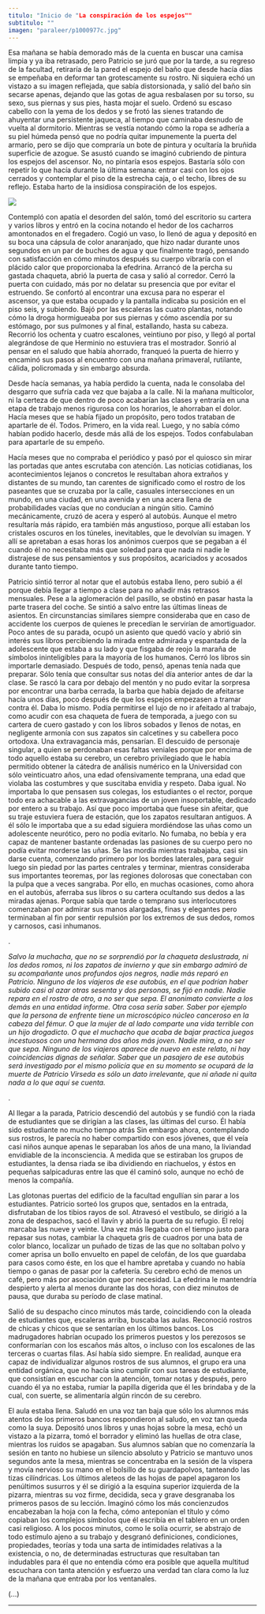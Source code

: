 ```yaml
---
titulo: "Inicio de "La conspiración de los espejos""
subtitulo: ""
imagen: "paraleer/p1000977c.jpg"
---
```

Esa mañana se había demorado más de la cuenta en buscar una camisa limpia y ya iba retrasado, pero Patricio se juró que por la tarde, a su regreso de la facultad, retiraría de la pared el espejo del baño que desde hacía días se empeñaba en deformar tan grotescamente su rostro. Ni siquiera echó un vistazo a su imagen reflejada, que sabía distorsionada, y salió del baño sin secarse apenas, dejando que las gotas de agua resbalasen por su torso, su sexo, sus piernas y sus pies, hasta mojar el suelo. Ordenó su escaso cabello con la yema de los dedos y se frotó las sienes tratando de ahuyentar una persistente jaqueca, al tiempo que caminaba desnudo de vuelta al dormitorio. Mientras se vestía notando cómo la ropa se adhería a su piel húmeda pensó que no podría quitar impunemente la puerta del armario, pero se dijo que compraría un bote de pintura y ocultaría la bruñida superficie de azogue. Se asustó cuando se imaginó cubriendo de pintura los espejos del ascensor. No, no pintaría esos espejos. Bastaría sólo con repetir lo que hacía durante la última semana: entrar casi con los ojos cerrados y contemplar el piso de la estrecha caja, o el techo, libres de su reflejo. Estaba harto de la insidiosa conspiración de los espejos.

![](/attachments/0000/0500/P1000977d.jpg)

Contempló con apatía el desorden del salón, tomó del escritorio su cartera y varios libros y entró en la cocina notando el hedor de los cacharros amontonados en el fregadero. Cogió un vaso, lo llenó de agua y depositó en su boca una cápsula de color anaranjado, que hizo nadar durante unos segundos en un par de buches de agua y que finalmente tragó, pensando con satisfacción en cómo minutos después su cuerpo vibraría con el plácido calor que proporcionaba la efedrina. Arrancó de la percha su gastada chaqueta, abrió la puerta de casa y salió al corredor. Cerró la puerta con cuidado, más por no delatar su presencia que por evitar el estruendo. Se confortó al encontrar una excusa para no esperar el ascensor, ya que estaba ocupado y la pantalla indicaba su posición en el piso seis, y subiendo. Bajó por las escaleras las cuatro plantas, notando cómo la droga hormigueaba por sus piernas y cómo ascendía por su estómago, por sus pulmones y al final, estallando, hasta su cabeza. Recorrió los ochenta y cuatro escalones, veintiuno por piso, y llegó al portal alegrándose de que Herminio no estuviera tras el mostrador. Sonrió al pensar en el saludo que había ahorrado, franqueó la puerta de hierro y encaminó sus pasos al encuentro con una mañana primaveral, rutilante, cálida, policromada y sin embargo absurda.

Desde hacía semanas, ya había perdido la cuenta, nada le consolaba del desgarro que sufría cada vez que bajaba a la calle. Ni la mañana multicolor, ni la certeza de que dentro de poco acabarían las clases y entraría en una etapa de trabajo menos rigurosa con los horarios, le ahorraban el dolor. Hacía meses que se había fijado un propósito, pero todos trataban de apartarle de él. Todos. Primero, en la vida real. Luego, y no sabía cómo habían podido hacerlo, desde más allá de los espejos. Todos confabulaban para apartarle de su empeño.

Hacía meses que no compraba el periódico y pasó por el quiosco sin mirar las portadas que antes escrutaba con atención. Las noticias cotidianas, los acontecimientos lejanos o concretos le resultaban ahora extraños y distantes de su mundo, tan carentes de significado como el rostro de los paseantes que se cruzaba por la calle, casuales intersecciones en un mundo, en una ciudad, en una avenida y en una acera llena de probabilidades vacías que no conducían a ningún sitio. Caminó mecánicamente, cruzó de acera y esperó al autobús. Aunque el metro resultaría más rápido, era también más angustioso, porque allí estaban los cristales oscuros en los túneles, inevitables, que le devolvían su imagen. Y allí se apretaban a esas horas los anónimos cuerpos que se pegaban a él cuando él no necesitaba más que soledad para que nada ni nadie le distrajese de sus pensamientos y sus propósitos, acariciados y acosados durante tanto tiempo.

Patricio sintió terror al notar que el autobús estaba lleno, pero subió a él porque debía llegar a tiempo a clase para no añadir más retrasos mensuales. Pese a la aglomeración del pasillo, se obstinó en pasar hasta la parte trasera del coche. Se sintió a salvo entre las últimas líneas de asientos. En circunstancias similares siempre consideraba que en caso de accidente los cuerpos de quienes le precedían le servirían de amortiguador. Poco antes de su parada, ocupó un asiento que quedó vacío y abrió sin interés sus libros percibiendo la mirada entre admirada y espantada de la adolescente que estaba a su lado y que fisgaba de reojo la maraña de símbolos ininteligibles para la mayoría de los humanos. Cerró los libros sin importarle demasiado. Después de todo, pensó, apenas tenía nada que preparar. Sólo tenía que consultar sus notas del día anterior antes de dar la clase. Se rascó la cara por debajo del mentón y no pudo evitar la sorpresa por encontrar una barba cerrada, la barba que había dejado de afeitarse hacía unos días, poco después de que los espejos empezasen a tramar contra él. Daba lo mismo. Podía permitirse el lujo de no ir afeitado al trabajo, como acudir con esa chaqueta de fuera de temporada, a juego con su cartera de cuero gastado y con los libros sobados y llenos de notas, en negligente armonía con sus zapatos sin calcetines y su cabellera poco ortodoxa. Una extravagancia más, pensarían. El descuido de personaje singular, a quien se perdonaban esas faltas veniales porque por encima de todo aquello estaba su cerebro, un cerebro privilegiado que le había permitido obtener la cátedra de análisis numérico en la Universidad con sólo veinticuatro años, una edad ofensivamente temprana, una edad que violaba las costumbres y que suscitaba envidia y respeto. Daba igual. No importaba lo que pensasen sus colegas, los estudiantes o el rector, porque todo era achacable a las extravagancias de un joven insoportable, dedicado por entero a su trabajo. Así que poco importaba que fuese sin afeitar, que su traje estuviera fuera de estación, que los zapatos resultaran antiguos. A él sólo le importaba que a su edad siguiera mordiéndose las uñas como un adolescente neurótico, pero no podía evitarlo. No fumaba, no bebía y era capaz de mantener bastante ordenadas las pasiones de su cuerpo pero no podía evitar morderse las uñas. Se las mordía mientras trabajaba, casi sin darse cuenta, comenzando primero por los bordes laterales, para seguir luego sin piedad por las partes centrales y terminar, mientras consideraba sus importantes teoremas, por las regiones dolorosas que conectaban con la pulpa que a veces sangraba. Por ello, en muchas ocasiones, como ahora en el autobús, aferraba sus libros o su cartera ocultando sus dedos a las miradas ajenas. Porque sabía que tarde o temprano sus interlocutores comenzaban por admirar sus manos alargadas, finas y elegantes pero terminaban al fin por sentir repulsión por los extremos de sus dedos, romos y carnosos, casi inhumanos.

.

_Salvo la muchacha, que no se sorprendió por la chaqueta deslustrada, ni los dedos romos, ni los zapatos de invierno y que sin embargo admiró de su acompañante unos profundos ojos negros, nadie más reparó en Patricio. Ninguno de los viajeros de ese autobús, en el que podrían haber subido casi al azar otras sesenta y dos personas, se fijó en nadie. Nadie repara en el rostro de otro, a no ser que sepa. El anonimato convierte a los demás en una entidad informe. Otra cosa sería saber. Saber por ejemplo que la persona de enfrente tiene un microscópico núcleo canceroso en la cabeza del fémur. O que la mujer de al lado comparte una vida terrible con un hijo drogadicto. O que el muchacho que acaba de bajar practica juegos incestuosos con una hermana dos años más joven. Nadie mira, a no ser que sepa. Ninguno de los viajeros aparece de nuevo en este relato, ni hay coincidencias dignas de señalar. Saber que un pasajero de ese autobús será investigado por el mismo policía que en su momento se ocupará de la muerte de Patricio Virseda es sólo un dato irrelevante, que ni añade ni quita nada a lo que aquí se cuenta._

.

Al llegar a la parada, Patricio descendió del autobús y se fundió con la riada de estudiantes que se dirigían a las clases, las últimas del curso. Él había sido estudiante no mucho tiempo atrás Sin embargo ahora, contemplando sus rostros, le parecía no haber compartido con esos jóvenes, que él veía casi niños aunque apenas le separaban los años de una mano, la liviandad envidiable de la inconsciencia. A medida que se estiraban los grupos de estudiantes, la densa riada se iba dividiendo en riachuelos, y éstos en pequeñas salpicaduras entre las que él caminó solo, aunque no echó de menos la compañía.

Las glotonas puertas del edificio de la facultad engullían sin parar a los estudiantes. Patricio sorteó los grupos que, sentados en la entrada, disfrutaban de los tibios rayos de sol. Atravesó el vestíbulo, se dirigió a la zona de despachos, sacó el llavín y abrió la puerta de su refugio. El reloj marcaba las nueve y veinte. Una vez más llegaba con el tiempo justo para repasar sus notas, cambiar la chaqueta gris de cuadros por una bata de color blanco, localizar un puñado de tizas de las que no soltaban polvo y comer aprisa un bollo envuelto en papel de celofán, de los que guardaba para casos como éste, en los que el hambre apretaba y cuando no había tiempo o ganas de pasar por la cafetería. Su cerebro echó de menos un café, pero más por asociación que por necesidad. La efedrina le mantendría despierto y alerta al menos durante las dos horas, con diez minutos de pausa, que duraba su período de clase matinal.

Salió de su despacho cinco minutos más tarde, coincidiendo con la oleada de estudiantes que, escaleras arriba, buscaba las aulas. Reconoció rostros de chicas y chicos que se sentarían en los últimos bancos. Los madrugadores habrían ocupado los primeros puestos y los perezosos se conformarían con los escaños más altos, o incluso con los escalones de las terceras o cuartas filas. Así había sido siempre. En realidad, aunque era capaz de individualizar algunos rostros de sus alumnos, el grupo era una entidad orgánica, que no hacía sino cumplir con sus tareas de estudiante, que consistían en escuchar con la atención, tomar notas y después, pero cuando él ya no estaba, rumiar la papilla digerida que él les brindaba y de la cual, con suerte, se alimentaría algún rincón de su cerebro.

El aula estaba llena. Saludó en una voz tan baja que sólo los alumnos más atentos de los primeros bancos respondieron al saludo, en voz tan queda como la suya. Depositó unos libros y unas hojas sobre la mesa, echó un vistazo a la pizarra, tomó el borrador y eliminó las huellas de otra clase, mientras los ruidos se apagaban. Sus alumnos sabían que no comenzaría la sesión en tanto no hubiese un silencio absoluto y Patricio se mantuvo unos segundos ante la mesa, mientras se concentraba en la sesión de la víspera y movía nervioso su mano en el bolsillo de su guardapolvos, tanteando las tizas cilíndricas. Los últimos aleteos de las hojas de papel apagaron los penúltimos susurros y él se dirigió a la esquina superior izquierda de la pizarra, mientras su voz firme, decidida, seca y grave desgranaba los primeros pasos de su lección. Imaginó cómo los más concienzudos encabezaban la hoja con la fecha, cómo anteponían el título y cómo copiaban los complejos símbolos que él escribía en el tablero en un orden casi religioso. A los pocos minutos, como le solía ocurrir, se abstrajo de todo estímulo ajeno a su trabajo y desgranó definiciones, condiciones, propiedades, teorías y toda una sarta de intimidades relativas a la existencia, o no, de determinadas estructuras que resultaban tan indudables para él que no entendía cómo era posible que aquella multitud escuchara con tanta atención y esfuerzo una verdad tan clara como la luz de la mañana que entraba por los ventanales.

(...)

* * *
